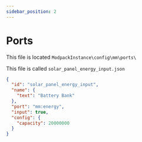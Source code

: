 ```yaml
---
sidebar_position: 2
---
```


# Ports

This file is located `ModpackInstance\config\mm\ports\ `

This file is called `solar_panel_energy_input.json`



```json
{
  "id": "solar_panel_energy_input",
  "name": {
    "text": "Battery Bank"
  },
  "port": "mm:energy",
  "input": true,
  "config": {
    "capacity": 20000000
  }
}
```